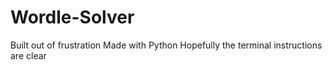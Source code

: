 # Wordle-Solver
Built out of frustration
Made with Python
Hopefully the terminal instructions are clear 
